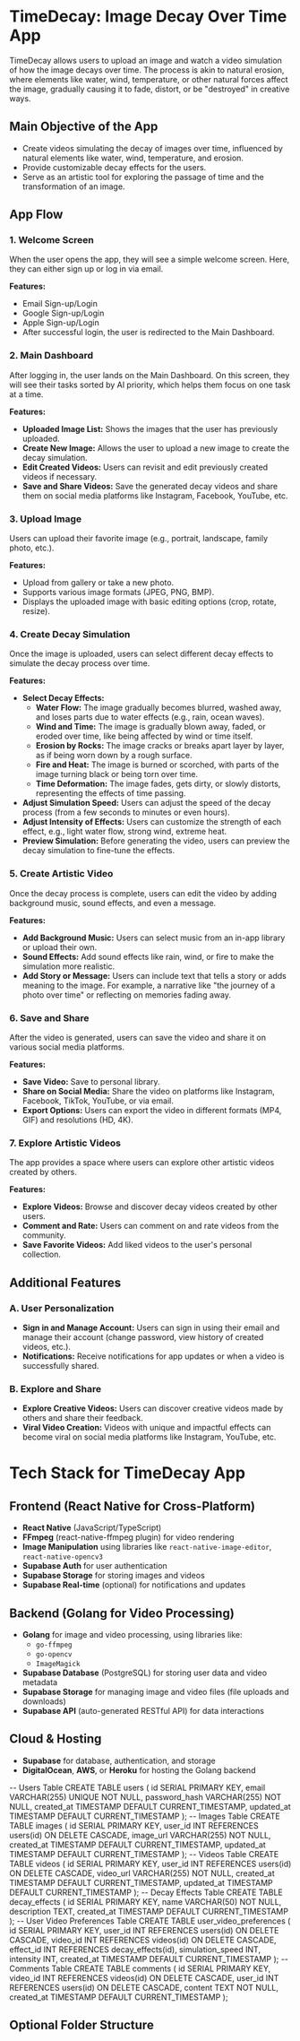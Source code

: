 # TimeDecay: Image Decay Over Time App

TimeDecay allows users to upload an image and watch a video simulation of how the image decays over time. The process is akin to natural erosion, where elements like water, wind, temperature, or other natural forces affect the image, gradually causing it to fade, distort, or be "destroyed" in creative ways.

## Main Objective of the App

- Create videos simulating the decay of images over time, influenced by natural elements like water, wind, temperature, and erosion.
- Provide customizable decay effects for the users.
- Serve as an artistic tool for exploring the passage of time and the transformation of an image.

## App Flow

### 1. Welcome Screen

When the user opens the app, they will see a simple welcome screen. Here, they can either sign up or log in via email.

**Features:**
- Email Sign-up/Login
- Google Sign-up/Login
- Apple Sign-up/Login
- After successful login, the user is redirected to the Main Dashboard.

### 2. Main Dashboard

After logging in, the user lands on the Main Dashboard. On this screen, they will see their tasks sorted by AI priority, which helps them focus on one task at a time.

**Features:**
- **Uploaded Image List:** Shows the images that the user has previously uploaded.
- **Create New Image:** Allows the user to upload a new image to create the decay simulation.
- **Edit Created Videos:** Users can revisit and edit previously created videos if necessary.
- **Save and Share Videos:** Save the generated decay videos and share them on social media platforms like Instagram, Facebook, YouTube, etc.

### 3. Upload Image

Users can upload their favorite image (e.g., portrait, landscape, family photo, etc.).

**Features:**
- Upload from gallery or take a new photo.
- Supports various image formats (JPEG, PNG, BMP).
- Displays the uploaded image with basic editing options (crop, rotate, resize).

### 4. Create Decay Simulation

Once the image is uploaded, users can select different decay effects to simulate the decay process over time.

**Features:**
- **Select Decay Effects:**
  - **Water Flow:** The image gradually becomes blurred, washed away, and loses parts due to water effects (e.g., rain, ocean waves).
  - **Wind and Time:** The image is gradually blown away, faded, or eroded over time, like being affected by wind or time itself.
  - **Erosion by Rocks:** The image cracks or breaks apart layer by layer, as if being worn down by a rough surface.
  - **Fire and Heat:** The image is burned or scorched, with parts of the image turning black or being torn over time.
  - **Time Deformation:** The image fades, gets dirty, or slowly distorts, representing the effects of time passing.
- **Adjust Simulation Speed:** Users can adjust the speed of the decay process (from a few seconds to minutes or even hours).
- **Adjust Intensity of Effects:** Users can customize the strength of each effect, e.g., light water flow, strong wind, extreme heat.
- **Preview Simulation:** Before generating the video, users can preview the decay simulation to fine-tune the effects.

### 5. Create Artistic Video

Once the decay process is complete, users can edit the video by adding background music, sound effects, and even a message.

**Features:**
- **Add Background Music:** Users can select music from an in-app library or upload their own.
- **Sound Effects:** Add sound effects like rain, wind, or fire to make the simulation more realistic.
- **Add Story or Message:** Users can include text that tells a story or adds meaning to the image. For example, a narrative like "the journey of a photo over time" or reflecting on memories fading away.

### 6. Save and Share

After the video is generated, users can save the video and share it on various social media platforms.

**Features:**
- **Save Video:** Save to personal library.
- **Share on Social Media:** Share the video on platforms like Instagram, Facebook, TikTok, YouTube, or via email.
- **Export Options:** Users can export the video in different formats (MP4, GIF) and resolutions (HD, 4K).

### 7. Explore Artistic Videos

The app provides a space where users can explore other artistic videos created by others.

**Features:**
- **Explore Videos:** Browse and discover decay videos created by other users.
- **Comment and Rate:** Users can comment on and rate videos from the community.
- **Save Favorite Videos:** Add liked videos to the user's personal collection.

## Additional Features

### A. User Personalization

- **Sign in and Manage Account:** Users can sign in using their email and manage their account (change password, view history of created videos, etc.).
- **Notifications:** Receive notifications for app updates or when a video is successfully shared.

### B. Explore and Share

- **Explore Creative Videos:** Users can discover creative videos made by others and share their feedback.
- **Viral Video Creation:** Videos with unique and impactful effects can become viral on social media platforms like Instagram, YouTube, etc.

# Tech Stack for TimeDecay App

## **Frontend (React Native for Cross-Platform)**

- **React Native** (JavaScript/TypeScript)
- **FFmpeg** (react-native-ffmpeg plugin) for video rendering
- **Image Manipulation** using libraries like `react-native-image-editor`, `react-native-opencv3`
- **Supabase Auth** for user authentication
- **Supabase Storage** for storing images and videos
- **Supabase Real-time** (optional) for notifications and updates

## **Backend (Golang for Video Processing)**

- **Golang** for image and video processing, using libraries like:
  - `go-ffmpeg`
  - `go-opencv`
  - `ImageMagick`
- **Supabase Database** (PostgreSQL) for storing user data and video metadata
- **Supabase Storage** for managing image and video files (file uploads and downloads)
- **Supabase API** (auto-generated RESTful API) for data interactions

## **Cloud & Hosting**

- **Supabase** for database, authentication, and storage
- **DigitalOcean**, **AWS**, or **Heroku** for hosting the Golang backend

-- Users Table
CREATE TABLE users (
id SERIAL PRIMARY KEY,
email VARCHAR(255) UNIQUE NOT NULL,
password_hash VARCHAR(255) NOT NULL,
created_at TIMESTAMP DEFAULT CURRENT_TIMESTAMP,
updated_at TIMESTAMP DEFAULT CURRENT_TIMESTAMP
);
-- Images Table
CREATE TABLE images (
id SERIAL PRIMARY KEY,
user_id INT REFERENCES users(id) ON DELETE CASCADE,
image_url VARCHAR(255) NOT NULL,
created_at TIMESTAMP DEFAULT CURRENT_TIMESTAMP,
updated_at TIMESTAMP DEFAULT CURRENT_TIMESTAMP
);
-- Videos Table
CREATE TABLE videos (
id SERIAL PRIMARY KEY,
user_id INT REFERENCES users(id) ON DELETE CASCADE,
video_url VARCHAR(255) NOT NULL,
created_at TIMESTAMP DEFAULT CURRENT_TIMESTAMP,
updated_at TIMESTAMP DEFAULT CURRENT_TIMESTAMP
);
-- Decay Effects Table
CREATE TABLE decay_effects (
id SERIAL PRIMARY KEY,
name VARCHAR(50) NOT NULL,
description TEXT,
created_at TIMESTAMP DEFAULT CURRENT_TIMESTAMP
);
-- User Video Preferences Table
CREATE TABLE user_video_preferences (
id SERIAL PRIMARY KEY,
user_id INT REFERENCES users(id) ON DELETE CASCADE,
video_id INT REFERENCES videos(id) ON DELETE CASCADE,
effect_id INT REFERENCES decay_effects(id),
simulation_speed INT,
intensity INT,
created_at TIMESTAMP DEFAULT CURRENT_TIMESTAMP
);
-- Comments Table
CREATE TABLE comments (
id SERIAL PRIMARY KEY,
video_id INT REFERENCES videos(id) ON DELETE CASCADE,
user_id INT REFERENCES users(id) ON DELETE CASCADE,
content TEXT NOT NULL,
created_at TIMESTAMP DEFAULT CURRENT_TIMESTAMP
);

## Optional Folder Structure